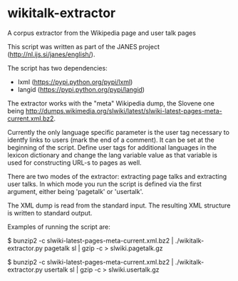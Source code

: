 # wikitalk-extractor
A corpus extractor from the Wikipedia page and user talk pages

This script was written as part of the JANES project (http://nl.ijs.si/janes/english/).

The script has two dependencies:

* lxml (https://pypi.python.org/pypi/lxml)
* langid (https://pypi.python.org/pypi/langid)

The extractor works with the "meta" Wikipedia dump, the Slovene one being http://dumps.wikimedia.org/slwiki/latest/slwiki-latest-pages-meta-current.xml.bz2.

Currently the only language specific parameter is the user tag necessary to identfy links to users (mark the end of a comment). It can be set at the beginning of the script. Define user tags for additional languages in the lexicon dictionary and change the lang variable value as that variable is used for constructing URL-s to pages as well.

There are two modes of the extractor: extracting page talks and extracting user talks. In which mode you run the script is defined via the first argument, either being 'pagetalk' or 'usertalk'.

The XML dump is read from the standard input. The resulting XML structure is written to standard output.

Examples of running the script are:

$ bunzip2 -c slwiki-latest-pages-meta-current.xml.bz2 | ./wikitalk-extractor.py pagetalk sl | gzip -c > slwiki.pagetalk.gz

$ bunzip2 -c slwiki-latest-pages-meta-current.xml.bz2 | ./wikitalk-extractor.py usertalk sl | gzip -c > slwiki.usertalk.gz


